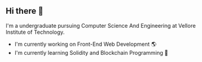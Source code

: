 ## Hi there 👋

I'm a undergraduate pursuing Computer Science And Engineering at Vellore Institute of Technology.

- I'm currently working on Front-End Web Development 🌎
- I'm currently learning Solidity and Blockchain Programming 🚀
  
<!--
**harxhh-hh/harxhh-hh** is a ✨ _special_ ✨ repository because its `README.md` (this file) appears on your GitHub profile.

Here are some ideas to get you started:

- 🔭 I’m currently working on ...
- 🌱 I’m currently learning ...
- 👯 I’m looking to collaborate on ...
- 🤔 I’m looking for help with ...
- 💬 Ask me about ...
- 📫 How to reach me: ...
- 😄 Pronouns: ...
- ⚡ Fun fact: ...
-->
